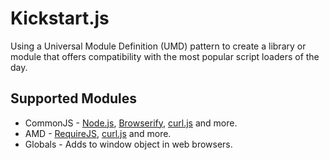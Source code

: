 # Kickstart.js
Using a Universal Module Definition (UMD) pattern to create a library or module that offers compatibility with the most popular script loaders of the day.

## Supported Modules
* CommonJS - [Node.js](http://nodejs.org/), [Browserify](https://github.com/substack/node-browserify), [curl.js](https://github.com/cujojs/curl) and more.
* AMD - [RequireJS](https://github.com/jrburke/requirejs), [curl.js](https://github.com/cujojs/curl) and more.
* Globals - Adds to window object in web browsers.
